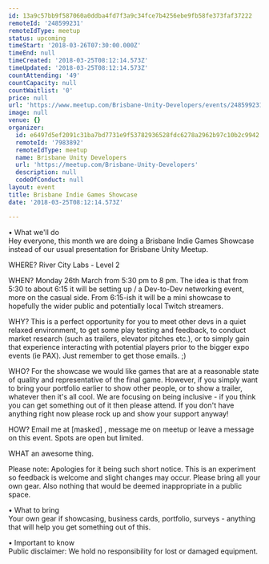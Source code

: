 ```yaml
---
id: 13a9c57bb9f587060a0ddba4fd7f3a9c34fce7b4256ebe9fb58fe373faf37222
remoteId: '248599231'
remoteIdType: meetup
status: upcoming
timeStart: '2018-03-26T07:30:00.000Z'
timeEnd: null
timeCreated: '2018-03-25T08:12:14.573Z'
timeUpdated: '2018-03-25T08:12:14.573Z'
countAttending: '49'
countCapacity: null
countWaitlist: '0'
price: null
url: 'https://www.meetup.com/Brisbane-Unity-Developers/events/248599231/'
image: null
venue: {}
organizer:
  id: e6497d5ef2091c31ba7bd7731e9f53782936528fdc6278a2962b97c10b2c9942
  remoteId: '7983892'
  remoteIdType: meetup
  name: Brisbane Unity Developers
  url: 'https://meetup.com/Brisbane-Unity-Developers'
  description: null
  codeOfConduct: null
layout: event
title: Brisbane Indie Games Showcase
date: '2018-03-25T08:12:14.573Z'

---
```

<p>• What we'll do<br/>Hey everyone, this month we are doing a Brisbane Indie Games Showcase instead of our usual presentation for Brisbane Unity Meetup.</p> <p>WHERE? River City Labs - Level 2</p> <p>WHEN? Monday 26th March from 5:30 pm to 8 pm. The idea is that from 5:30 to about 6:15 it will be setting up / a Dev-to-Dev networking event, more on the casual side. From 6:15-ish it will be a mini showcase to hopefully the wider public and potentially local Twitch streamers.</p> <p>WHY? This is a perfect opportunity for you to meet other devs in a quiet relaxed environment, to get some play testing and feedback, to conduct market research (such as trailers, elevator pitches etc.), or to simply gain that experience interacting with potential players prior to the bigger expo events (ie PAX). Just remember to get those emails. ;)</p> <p>WHO? For the showcase we would like games that are at a reasonable state of quality and representative of the final game. However, if you simply want to bring your portfolio earlier to show other people, or to show a trailer, whatever then it's all cool. We are focusing on being inclusive - if you think you can get something out of it then please attend. If you don't have anything right now please rock up and show your support anyway!</p> <p>HOW? Email me at [masked] , message me on meetup or leave a message on this event. Spots are open but limited.</p> <p>WHAT an awesome thing.</p> <p>Please note: Apologies for it being such short notice. This is an experiment so feedback is welcome and slight changes may occur. Please bring all your own gear. Also nothing that would be deemed inappropriate in a public space.</p> <p>• What to bring<br/>Your own gear if showcasing, business cards, portfolio, surveys - anything that will help you get something out of this.</p> <p>• Important to know<br/>Public disclaimer: We hold no responsibility for lost or damaged equipment.</p>

